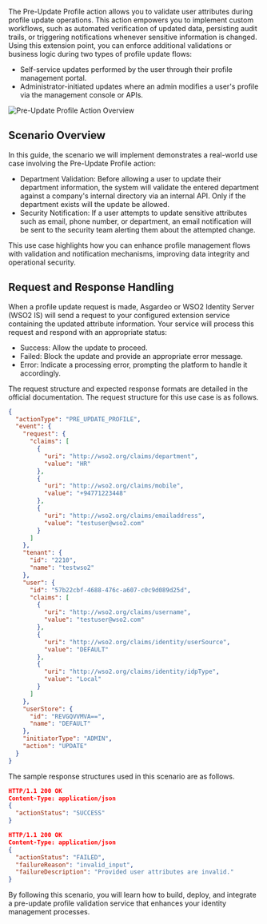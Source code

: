 The Pre-Update Profile action allows you to validate user attributes during profile update operations. This action
empowers you to implement custom workflows, such as automated verification of updated data, persisting audit trails, or
triggering notifications whenever sensitive information is changed.
Using this extension point, you can enforce additional validations or business logic during two types of profile update
flows:

* Self-service updates performed by the user through their profile management portal.
* Administrator-initiated updates where an admin modifies a user's profile via the management console or APIs.

![Pre-Update Profile Action Overview]({{base_path}}/assets/img/complete-guides/actions/image19.png)

## Scenario Overview

In this guide, the scenario we will implement demonstrates a real-world use case involving the Pre-Update Profile
action:

* Department Validation: Before allowing a user to update their department information, the system will validate the
  entered department against a company's internal directory via an internal API. Only if the department exists will the
  update be allowed.
* Security Notification: If a user attempts to update sensitive attributes such as email, phone number, or department,
  an email notification will be sent to the security team alerting them about the attempted change.

This use case highlights how you can enhance profile management flows with validation and notification mechanisms,
improving data integrity and operational security.

## Request and Response Handling

When a profile update request is made, Asgardeo or WSO2 Identity Server (WSO2 IS) will send a request to your configured
extension service containing the updated attribute information.
Your service will process this request and respond with an appropriate status:

* Success: Allow the update to proceed.
* Failed: Block the update and provide an appropriate error message.
* Error: Indicate a processing error, prompting the platform to handle it accordingly.

The request structure and expected response formats are detailed in the official documentation. The request structure
for this use case is as follows.

```json
{
  "actionType": "PRE_UPDATE_PROFILE",
  "event": {
    "request": {
      "claims": [
        {
          "uri": "http://wso2.org/claims/department",
          "value": "HR"
        },
        {
          "uri": "http://wso2.org/claims/mobile",
          "value": "+94771223448"
        },
        {
          "uri": "http://wso2.org/claims/emailaddress",
          "value": "testuser@wso2.com"
        }
      ]
    },
    "tenant": {
      "id": "2210",
      "name": "testwso2"
    },
    "user": {
      "id": "57b22cbf-4688-476c-a607-c0c9d089d25d",
      "claims": [
        {
          "uri": "http://wso2.org/claims/username",
          "value": "testuser@wso2.com"
        },
        {
          "uri": "http://wso2.org/claims/identity/userSource",
          "value": "DEFAULT"
        },
        {
          "uri": "http://wso2.org/claims/identity/idpType",
          "value": "Local"
        }
      ]
    },
    "userStore": {
      "id": "REVGQVVMVA==",
      "name": "DEFAULT"
    },
    "initiatorType": "ADMIN",
    "action": "UPDATE"
  }
}
```

The sample response structures used in this scenario are as follows.

```json
HTTP/1.1 200 OK
Content-Type: application/json
{
  "actionStatus": "SUCCESS"
}

HTTP/1.1 200 OK
Content-Type: application/json
{
  "actionStatus": "FAILED",
  "failureReason": "invalid_input",
  "failureDescription": "Provided user attributes are invalid."
}
```

By following this scenario, you will learn how to build, deploy, and integrate a pre-update profile validation service
that enhances your identity management processes.

